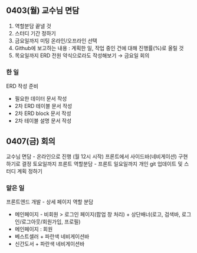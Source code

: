 ## 0403(월) 교수님 면담
1. 역할분담 끝낼 것
2. 스터디 기간 정하기
3. 금요일까지 미팅 온라인/오프라인 선택
4. Github에 보고하는 내용 : 계획한 일, 작업 중인 건에 대해 진행률(%)로 올릴 것
5. 목요일까지 ERD 전원 약식으로라도 작성해보기 → 금요일 회의

### 한 일
ERD 작성 준비
- 필요한 데이터 문서 작성
- 2차 ERD 테이블 문서 작성
- 2차 ERD block 문서 작성
- 2차 테이블 설명 문서 작성

## 0407(금) 회의
교수님 면담 - 온라인으로 진행 (월 12시 시작)
프론트에서 사이드바(네비게이션) 구현하기로 결정
토요일까지 프론트 역할분담 - 프론트
일요일까지 개인 git 업데이트 및 스터디 계획 정하기

### 맡은 일
프론트엔드 개발 - 상세 페이지 역할 분담
- 메인페이지 - 비회원 > 로그인 페이지(팝업 창 처리) + 상단배너(로고, 검색바, 로그인/로그아웃/회원가입, 프로필)
- 메인페이지 : 회원 
- 베스트셀러 + 파란색 네비게이션바
- 신간도서 + 파란색 네비게이션바
